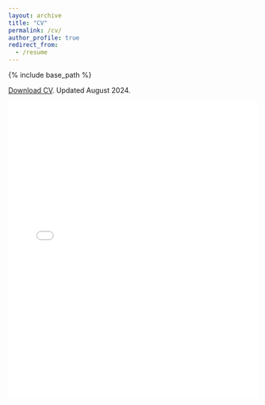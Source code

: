 ```yaml
---
layout: archive
title: "CV"
permalink: /cv/
author_profile: true
redirect_from:
  - /resume
---
```


{% include base_path %}

[Download CV](https://www.dropbox.com/scl/fi/175ak01rd28bmch12w88g/CV_Bae_Duke_080824_onlineversion.pdf?rlkey=rqrrz6mn0xee2ptaw6pa0pr0y&dl=0). Updated August 2024.

<iframe
	src="/file/CV_Bae_Duke_080824_onlineversion.pdf"
	width="100%"
	height="600px"
	style="border:none"
	title="Embedded PDF Viewer"
></iframe>

